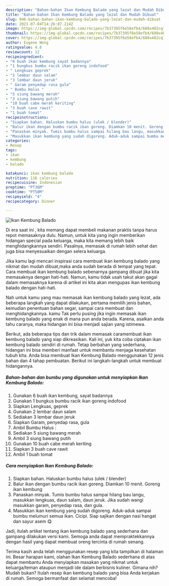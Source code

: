 ```yaml
---
description: "Bahan-bahan Ikan Kembung Balado yang lezat dan Mudah Dibuat"
title: "Bahan-bahan Ikan Kembung Balado yang lezat dan Mudah Dibuat"
slug: 946-bahan-bahan-ikan-kembung-balado-yang-lezat-dan-mudah-dibuat
date: 2021-07-04T14:26:07.214Z
image: https://img-global.cpcdn.com/recipes/7b37395f6e58efb4/680x482cq70/ikan-kembung-balado-foto-resep-utama.jpg
thumbnail: https://img-global.cpcdn.com/recipes/7b37395f6e58efb4/680x482cq70/ikan-kembung-balado-foto-resep-utama.jpg
cover: https://img-global.cpcdn.com/recipes/7b37395f6e58efb4/680x482cq70/ikan-kembung-balado-foto-resep-utama.jpg
author: Eugene Wong
ratingvalue: 4.8
reviewcount: 12
recipeingredient:
- "6 buah ikan kembung sayat badannya"
- "1 bungkus bumbu racik ikan goreng indofood"
- " Lengkuas geprek"
- "2 lembar daun salam"
- "3 lembar daun jeruk"
- " Garam penyedap rasa gula"
- " Bumbu Halus "
- "5 siung bawang merah"
- "3 siung bawang putih"
- "10 buah cabe merah keriting"
- "3 buah cave rawit"
- "1 buah tomat"
recipeinstructions:
- "Siapkan bahan. Haluskan bumbu halus (ulek / blender)"
- "Balur ikan dengan bumbu racik ikan goreng. Diamkan 10 menit. Goreng ikan kembung"
- "Panaskan minyak. Tumis bumbu halus sampai hilang bau langu, masukkan lengkuas, daun salam, daun jeruk. Jika sudah wangi masukkan garam, penyedap rasa, dan gula."
- "Masukkan ikan kembung yang sudah digoreng. Aduk-aduk sampai bumbu melumuri semua ikan. Cicipi. Siap sajikan dengan nasi hangat dan sayur asem 😋"
categories:
- Resep
tags:
- ikan
- kembung
- balado

katakunci: ikan kembung balado 
nutrition: 116 calories
recipecuisine: Indonesian
preptime: "PT36M"
cooktime: "PT50M"
recipeyield: "4"
recipecategory: Dinner

---
```



![Ikan Kembung Balado](https://img-global.cpcdn.com/recipes/7b37395f6e58efb4/680x482cq70/ikan-kembung-balado-foto-resep-utama.jpg)

Di era  saat ini , kita memang dapat membeli makanan praktis tanpa harus repot memasaknya dulu. Namun, untuk kita yang ingin memberikan hidangan special pada keluarga, maka kita memang lebih baik menghidangkannya sendiri. Pasalnya, memasak di rumah lebih sehat dan juga bisa menyesuaikan dengan selera keluarga.

Jika kamu lagi mencari inspirasi cara membuat ikan kembung balado yang nikmat dan mudah dibuat,maka anda sudah berada di tempat yang tepat. Cara membuat ikan kembung balado  sebenarnya gampang dibuat jika kita memasaknya dengan hati-hati. Namun, kamu tidak usah takut akan gagal dalam memasaknya 
karena di artikel ini kita akan mengupas ikan kembung balado dengan hati-hati.  



Nah untuk kamu yang mau memasak ikan kembung balado yang lezat, ada beberapa langkah yang dapat dilakukan, pertama memilih jenis bahan, kemudian penentuan bahan segar, sampai cara membuat dan menghidangkannya. kamu Tak perlu pusing jika ingin memasak ikan kembung balado yang enak di mana pun anda berada. Karena, asalkan anda  tahu caranya, maka hidangan ini bisa menjadi sajian yang istimewa.

Berikut, ada beberapa tips dan trik dalam memasak caramembuat ikan kembung balado yang siap dikreasikan. Kali ini, yuk kita coba ciptakan ikan kembung balado sendiri di rumah. Tetap berbahan yang sederhana, hidangan ini bisa memberi manfaat untuk membantu menjaga kesehatan tubuh kita. Anda bisa membuat Ikan Kembung Balado menggunakan 12 jenis bahan dan 4 tahap pembuatan. Berikut ini langkah-langkah untuk membuat hidangannya.

<!--inarticleads1-->

##### Bahan-bahan dan bumbu yang digunakan untuk menyiapkan Ikan Kembung Balado:

1. Gunakan 6 buah ikan kembung, sayat badannya
1. Gunakan 1 bungkus bumbu racik ikan goreng indofood
1. Siapkan  Lengkuas, geprek
1. Gunakan 2 lembar daun salam
1. Sediakan 3 lembar daun jeruk
1. Siapkan  Garam, penyedap rasa, gula
1. Ambil  Bumbu Halus :
1. Sediakan 5 siung bawang merah
1. Ambil 3 siung bawang putih
1. Gunakan 10 buah cabe merah keriting
1. Siapkan 3 buah cave rawit
1. Ambil 1 buah tomat




<!--inarticleads2-->

##### Cara menyiapkan Ikan Kembung Balado:

1. Siapkan bahan. Haluskan bumbu halus (ulek / blender)
1. Balur ikan dengan bumbu racik ikan goreng. Diamkan 10 menit. Goreng ikan kembung
1. Panaskan minyak. Tumis bumbu halus sampai hilang bau langu, masukkan lengkuas, daun salam, daun jeruk. Jika sudah wangi masukkan garam, penyedap rasa, dan gula.
1. Masukkan ikan kembung yang sudah digoreng. Aduk-aduk sampai bumbu melumuri semua ikan. Cicipi. Siap sajikan dengan nasi hangat dan sayur asem 😋




Jadi, itulah artikel tentang  ikan kembung balado  yang sederhana dan gampang dilakukan versi kami. Semoga anda dapat mempraktekkannya dengan hasil yang dapat membuat oreng tercinta di rumah senang. 

Terima kasih anda telah menggunakan resep yang kita tampilkan di halaman ini. Besar harapan kami, olahan  Ikan Kembung Balado sederhana di atas dapat membantu Anda menyiapkan masakan yang nikmat untuk keluarga/teman ataupun menjadi ide dalam berbisnis kuliner. Gimana nih? Mudah bukan? Itulah resep ikan kembung balado yang bisa Anda kerjakan di rumah. Semoga bermanfaat dan selamat mencoba!

